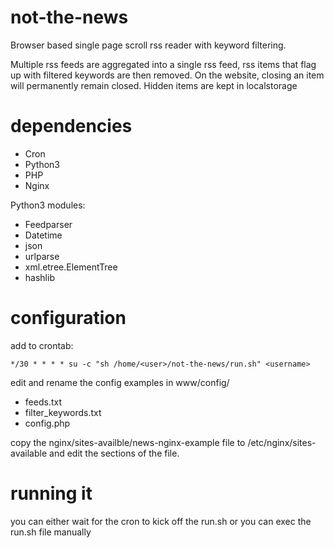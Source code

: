 # not-the-news
Browser based single page scroll rss reader with keyword filtering.

Multiple rss feeds are aggregated into a single rss feed, rss items that flag up with filtered keywords are then removed.
On the website, closing an item will permanently remain closed. Hidden items are kept in localstorage

# dependencies

- Cron
- Python3
- PHP
- Nginx

Python3 modules:
- Feedparser
- Datetime
- json
- urlparse
- xml.etree.ElementTree
- hashlib


# configuration

add to crontab:

```*/30 * * * * su -c "sh /home/<user>/not-the-news/run.sh" <username>```

edit and rename the config examples in
www/config/
- feeds.txt
- filter_keywords.txt
- config.php

copy the nginx/sites-availble/news-nginx-example file to /etc/nginx/sites-available and edit the <yourdomain> sections of the file.

# running it
you can either wait for the cron to kick off the run.sh
or you can exec the run.sh file manually
